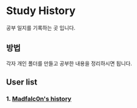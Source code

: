 # Study History
공부 일지를 기록하는 곳 입니다.

## 방법

각자 개인 폴더를 만들고 공부한 내용을 정리하시면 됩니다.

## User list

### 1. [Madfalc0n's history](Madfalc0n/)


